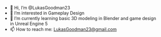 - 👋 Hi, I’m @LukasGoodman23
- 👀 I’m interested in Gameplay Design
- 🌱 I’m currently learning basic 3D modeling in Blender and game design in Unreal Engine 5
- 📫 How to reach me: LukasGoodman23@gmail.com

<!---
LukasGoodman23/LukasGoodman23 is a ✨ special ✨ repository because its `README.md` (this file) appears on your GitHub profile.
You can click the Preview link to take a look at your changes.
--->
